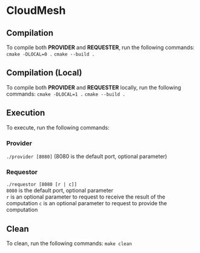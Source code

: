 # CloudMesh

## Compilation

To compile both **PROVIDER** and **REQUESTER**, run the following commands:
`cmake -DLOCAL=0 .`
`cmake --build .`

## Compilation (Local)

To compile both **PROVIDER** and **REQUESTER** locally, run the following commands:
`cmake -DLOCAL=1 .`
`cmake --build .`

## Execution

To execute, run the following commands:
### Provider
`./provider [8080]` (8080 is the default port, optional parameter)

### Requestor
`./requestor [8080 [r | c]]`\
`8080` is the default port, optional parameter\
`r` is an optional parameter to request to receive the result of the computation
`c` is an optional parameter to request to provide the computation
## Clean

To clean, run the following commands:
`make clean`
